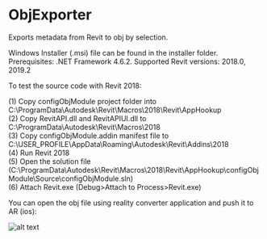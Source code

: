 # ObjExporter
Exports metadata from Revit to obj by selection.

Windows Installer (.msi) file can be found in the installer folder.  
Prerequisites: .NET Framework 4.6.2. Supported Revit versions: 2018.0, 2019.2

To test the source code with Revit 2018:

(1) Copy configObjModule project folder into C:\ProgramData\Autodesk\Revit\Macros\2018\Revit\AppHookup  
(2) Copy RevitAPI.dll and RevitAPIUI.dll to C:\ProgramData\Autodesk\Revit\Macros\2018  
(3) Copy configObjModule.addin manifest file to C:\USER_PROFILE\AppData\Roaming\Autodesk\Revit\Addins\2018  
(4) Run Revit 2018  
(5) Open the solution file (C:\ProgramData\Autodesk\Revit\Macros\2018\Revit\AppHookup\configObjModule\Source\configObjModule.sln)  
(6) Attach Revit.exe (Debug>Attach to Process>Revit.exe)  

You can open the obj file using reality converter application and push it to AR (ios):

![alt text](https://github.com/marcellgyorei/ObjExporter/blob/master/usd.bmp?raw=true)
